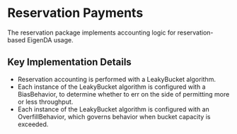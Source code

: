 # Reservation Payments

The reservation package implements accounting logic for reservation-based EigenDA usage.

## Key Implementation Details

- Reservation accounting is performed with a LeakyBucket algorithm.
- Each instance of the LeakyBucket algorithm is configured with a BiasBehavior, to determine whether to err
on the side of permitting more or less throughput.
- Each instance of the LeakyBucket algorithm is configured with an OverfillBehavior, which governs behavior when bucket
capacity is exceeded.
